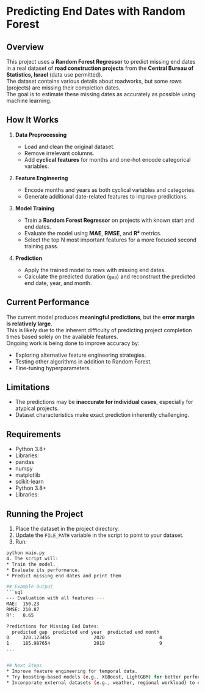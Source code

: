 # Predicting End Dates with Random Forest

## Overview
This project uses a **Random Forest Regressor** to predict missing end dates in a real dataset of **road construction projects** from the **Central Bureau of Statistics, Israel** (data use permitted).  
The dataset contains various details about roadworks, but some rows (projects) are missing their completion dates.  
The goal is to estimate these missing dates as accurately as possible using machine learning.

## How It Works
1. **Data Preprocessing**  
   - Load and clean the original dataset.  
   - Remove irrelevant columns.  
   - Add **cyclical features** for months and one-hot encode categorical variables.  

2. **Feature Engineering**  
   - Encode months and years as both cyclical variables and categories.  
   - Generate additional date-related features to improve predictions.  

3. **Model Training**  
   - Train a **Random Forest Regressor** on projects with known start and end dates.  
   - Evaluate the model using **MAE**, **RMSE**, and **R²** metrics.  
   - Select the top N most important features for a more focused second training pass.  

4. **Prediction**  
   - Apply the trained model to rows with missing end dates.  
   - Calculate the predicted duration (`gap`) and reconstruct the predicted end date, year, and month.

## Current Performance
The current model produces **meaningful predictions**, but the **error margin is relatively large**.  
This is likely due to the inherent difficulty of predicting project completion times based solely on the available features.  
Ongoing work is being done to improve accuracy by:
- Exploring alternative feature engineering strategies.
- Testing other algorithms in addition to Random Forest.
- Fine-tuning hyperparameters.

## Limitations
- The predictions may be **inaccurate for individual cases**, especially for atypical projects.  
- Dataset characteristics make exact prediction inherently challenging.

## Requirements
- Python 3.8+
- Libraries:  
- pandas
- numpy
- matplotlib
- scikit-learn
- Python 3.8+
- Libraries:  


## Running the Project
1. Place the dataset in the project directory.
2. Update the `FILE_PATH` variable in the script to point to your dataset.
3. Run:
 ```bash
 python main.py
4. The script will:
* Train the model.
* Evaluate its performance.
* Predict missing end dates and print them

## Example Output
```sql
--- Evaluation with all features ---
MAE:  150.23
RMSE: 210.87
R²:   0.65

Predictions for Missing End Dates:
   predicted gap  predicted end year  predicted end month
0     320.123456                2020                    4
1     185.987654                2019                    9
...


## Next Steps
* Improve feature engineering for temporal data.
* Try boosting-based models (e.g., XGBoost, LightGBM) for better performance.
* Incorporate external datasets (e.g., weather, regional workload) to enrich predictions.
